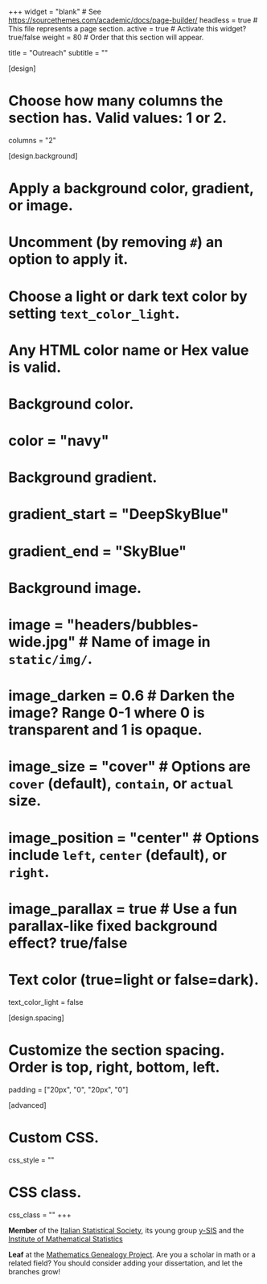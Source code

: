 +++
  widget = "blank"  # See https://sourcethemes.com/academic/docs/page-builder/
  headless = true  # This file represents a page section.
  active = true  # Activate this widget? true/false
  weight = 80  # Order that this section will appear.
  
  title = "Outreach"
  subtitle = ""
  
  [design]
  # Choose how many columns the section has. Valid values: 1 or 2.
  columns = "2"
  
  [design.background]
  # Apply a background color, gradient, or image.
  #   Uncomment (by removing `#`) an option to apply it.
  #   Choose a light or dark text color by setting `text_color_light`.
  #   Any HTML color name or Hex value is valid.
  
  # Background color.
  # color = "navy"
  
  # Background gradient.
  # gradient_start = "DeepSkyBlue"
  # gradient_end = "SkyBlue"
  
  # Background image.
  # image = "headers/bubbles-wide.jpg"  # Name of image in `static/img/`.
  # image_darken = 0.6  # Darken the image? Range 0-1 where 0 is transparent and 1 is opaque.
  # image_size = "cover"  #  Options are `cover` (default), `contain`, or `actual` size.
  # image_position = "center"  # Options include `left`, `center` (default), or `right`.
  # image_parallax = true  # Use a fun parallax-like fixed background effect? true/false
  
  # Text color (true=light or false=dark).
  text_color_light = false
  
  [design.spacing]
  # Customize the section spacing. Order is top, right, bottom, left.
  padding = ["20px", "0", "20px", "0"]
  
  [advanced]
  # Custom CSS.
  css_style = ""
  
  # CSS class.
  css_class = ""
+++

**Member** of the [Italian Statistical Society](http://www.sis-statistica.it), its young group [y-SIS](https://youngsis.github.io) and the [Institute of Mathematical Statistics](https://imstat.org)  

**Leaf** at the [Mathematics Genealogy Project](https://www.genealogy.math.ndsu.nodak.edu/index.php). Are you a scholar in math or a related field? You should consider adding your dissertation, and let the branches grow!